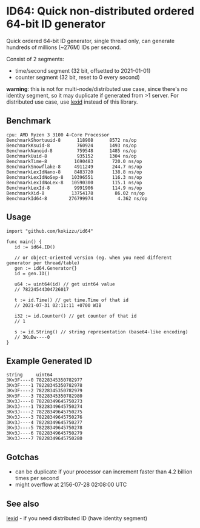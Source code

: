 # ID64: Quick non-distributed ordered 64-bit ID generator

Quick ordered 64-bit ID generator, single thread only, can generate hundreds of millions (~276M) IDs per second.

Consist of 2 segments:
- time/second segment (32 bit, offsetted to 2021-01-01)
- counter segment (32 bit, reset to 0 every second)

**warning**: this is not for multi-node/distributed use case, since there's no identity segment, so it may duplicate if generated from >1 server. For distributed use case, use [lexid](//github.com/kokizzu/lexid) instead of this library.

## Benchmark

```
cpu: AMD Ryzen 3 3100 4-Core Processor    
BenchmarkShortuuid-8      118908      8572 ns/op
BenchmarkKsuid-8          760924      1493 ns/op
BenchmarkNanoid-8         759548      1485 ns/op
BenchmarkUuid-8           935152      1304 ns/op
BenchmarkTime-8          1690483       720.0 ns/op
BenchmarkSnowflake-8     4911249       244.7 ns/op
BenchmarkLexIdNano-8     8483720       138.8 ns/op
BenchmarkLexIdNoSep-8   10396551       116.3 ns/op
BenchmarkLexIdNoLex-8   10590300       115.1 ns/op
BenchmarkLexId-8         9991906       114.9 ns/op
BenchmarkXid-8          13754178        86.02 ns/op
BenchmarkId64-8        276799974         4.362 ns/op
```

## Usage

```
import "github.com/kokizzu/id64"

func main() {
   id := id64.ID()
   
   // or object-oriented version (eg. when you need different generator per thread/table)
   gen := id64.Generator{}
   id = gen.ID()
   
   u64 := uint64(id) // get uint64 value
   // 78224544304726017
   
   t := id.Time() // get time.Time of that id
   // 2021-07-31 02:11:11 +0700 WIB
   
   i32 := id.Counter() // get counter of that id
   // 1
   
   s := id.String() // string representation (base64-like encoding) 
   // 3KuBw----0
}

```

## Example Generated ID
```
string     uint64
3Kv3F----0 78228345350782977
3Kv3F----1 78228345350782978
3Kv3F----2 78228345350782979
3Kv3F----3 78228345350782980
3Kv3J----0 78228349645750273
3Kv3J----1 78228349645750274
3Kv3J----2 78228349645750275
3Kv3J----3 78228349645750276
3Kv3J----4 78228349645750277
3Kv3J----5 78228349645750278
3Kv3J----6 78228349645750279
3Kv3J----7 78228349645750280
```

## Gotchas

- can be duplicate if your processor can increment faster than 4.2 billion times per second
- might overflow at 2156-07-28 02:08:00 UTC

## See also

[lexid](//github.com/kokizzu/lexid) - if you need distributed ID (have identity segment)
